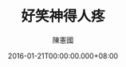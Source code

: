 ---
issue: 157
title: 好笑神得人疼
author: 陳憲國
date: 2016-01-21T00:00:00.000+08:00
topic: 抒懷
difficulty: 1
wikidata: Q98095521
wikidata_link: https://www.wikidata.org/wiki/Q98095521
---